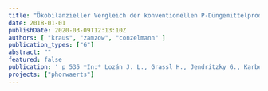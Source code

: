 ```yaml
---
title: "Ökobilanzieller Vergleich der konventionellen P-Düngemittelproduktion aus Rohphosphat mit der Phosphorrückgewinnung aus dem Abwasserpfad"
date: 2018-01-01
publishDate: 2020-03-09T12:13:10Z
authors: [ "kraus", "zamzow", "conzelmann" ]
publication_types: ["6"]
abstract: ""
featured: false
publication: ' p 535 *In:* Lozán J. L., Grassl H., Jendritzky G., Karbe L. & Reise K. [eds.], Verwertung von Klärschlamm. Thomé-Kozmiensky Verlag GmbH. Berlin'
projects: ["phorwaerts"]
---
```


